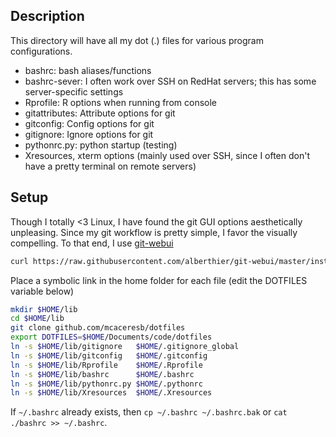 ## Description

This directory will have all my dot (.) files for various program configurations.

* bashrc: bash aliases/functions
* bashrc-sever: I often work over SSH on RedHat servers; this has some server-specific settings
* Rprofile: R options when running from console
* gitattributes: Attribute options for git
* gitconfig: Config options for git
* gitignore: Ignore options for git
* pythonrc.py: python startup (testing)
* Xresources, xterm options (mainly used over SSH, since I often don't have a pretty terminal on remote servers)

## Setup

Though I totally <3 Linux, I have found the git GUI options aesthetically unpleasing. Since my git workflow is pretty simple, I favor the visually compelling. To that end, I use [git-webui](github.com/alberthier/git-webui)
```bash
curl https://raw.githubusercontent.com/alberthier/git-webui/master/install/installer.sh | bash
```

Place a symbolic link in the home folder for each file (edit the DOTFILES variable below)
```bash
mkdir $HOME/lib
cd $HOME/lib
git clone github.com/mcaceresb/dotfiles
export DOTFILES=$HOME/Documents/code/dotfiles
ln -s $HOME/lib/gitignore   $HOME/.gitignore_global
ln -s $HOME/lib/gitconfig   $HOME/.gitconfig
ln -s $HOME/lib/Rprofile    $HOME/.Rprofile
ln -s $HOME/lib/bashrc      $HOME/.bashrc
ln -s $HOME/lib/pythonrc.py $HOME/.pythonrc
ln -s $HOME/lib/Xresources  $HOME/.Xresources
```

If `~/.bashrc` already exists, then `cp ~/.bashrc ~/.bashrc.bak` or `cat ./bashrc >> ~/.bashrc`.
